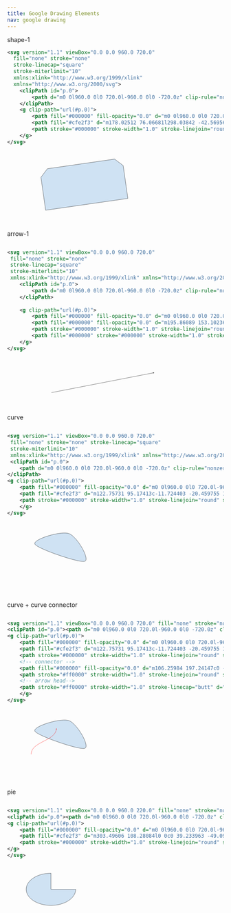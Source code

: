 ```yaml
---
title: Google Drawing Elements
nav: google drawing
---
```


shape-1

```svg
<svg version="1.1" viewBox="0.0 0.0 960.0 720.0" 
  fill="none" stroke="none" 
  stroke-linecap="square" 
  stroke-miterlimit="10" 
  xmlns:xlink="http://www.w3.org/1999/xlink" 
  xmlns="http://www.w3.org/2000/svg">
    <clipPath id="p.0">
        <path d="m0 0l960.0 0l0 720.0l-960.0 0l0 -720.0z" clip-rule="nonzero"/>
    </clipPath>
    <g clip-path="url(#p.0)">
        <path fill="#000000" fill-opacity="0.0" d="m0 0l960.0 0l0 720.0l-960.0 0z" fill-rule="evenodd"/>
        <path fill="#cfe2f3" d="m178.02512 76.06681l298.03842 -42.56956l37.976196 28.486511l20.736877 145.28645l0 0l-364.50394 52.063004l0 0l-20.736893 -145.28647z" fill-rule="evenodd"/>
        <path stroke="#000000" stroke-width="1.0" stroke-linejoin="round" stroke-linecap="butt" d="m178.02512 76.06681l298.03842 -42.56956l37.976196 28.486511l20.736877 145.28645l0 0l-364.50394 52.063004l0 0l-20.736893 -145.28647z" fill-rule="evenodd"/>
    </g>
</svg>
```

<svg version="1.1" viewBox="0.0 0.0 960.0 320.0" fill="none" stroke="none" stroke-linecap="square" stroke-miterlimit="10" xmlns:xlink="http://www.w3.org/1999/xlink" xmlns="http://www.w3.org/2000/svg">
    <clipPath id="p.0"><path d="m0 0l960.0 0l0 720.0l-960.0 0l0 -720.0z" clip-rule="nonzero"/>
    </clipPath>
    <g clip-path="url(#p.0)">
        <path fill="#000000" fill-opacity="0.0" d="m0 0l960.0 0l0 720.0l-960.0 0z" fill-rule="evenodd"/>
        <path fill="#cfe2f3" d="m178.02512 76.06681l298.03842 -42.56956l37.976196 28.486511l20.736877 145.28645l0 0l-364.50394 52.063004l0 0l-20.736893 -145.28647z" fill-rule="evenodd"/>
        <path stroke="#000000" stroke-width="1.0" stroke-linejoin="round" stroke-linecap="butt" d="m178.02512 76.06681l298.03842 -42.56956l37.976196 28.486511l20.736877 145.28645l0 0l-364.50394 52.063004l0 0l-20.736893 -145.28647z" fill-rule="evenodd"/>
    </g>
</svg>

arrow-1
```svg

<svg version="1.1" viewBox="0.0 0.0 960.0 720.0"
 fill="none" stroke="none"
 stroke-linecap="square"
 stroke-miterlimit="10"
 xmlns:xlink="http://www.w3.org/1999/xlink" xmlns="http://www.w3.org/2000/svg">
    <clipPath id="p.0">
        <path d="m0 0l960.0 0l0 720.0l-960.0 0l0 -720.0z" clip-rule="nonzero"/>
    </clipPath>
    
    <g clip-path="url(#p.0)">
        <path fill="#000000" fill-opacity="0.0" d="m0 0l960.0 0l0 720.0l-960.0 0z" fill-rule="evenodd"/>
        <path fill="#000000" fill-opacity="0.0" d="m195.86089 153.10236l456.5669 -88.283455" fill-rule="evenodd"/>
        <path stroke="#000000" stroke-width="1.0" stroke-linejoin="round" stroke-linecap="butt" d="m195.86089 153.10236l450.67603 -87.14438" fill-rule="evenodd"/>
        <path fill="#000000" stroke="#000000" stroke-width="1.0" stroke-linecap="butt" d="m646.8505 67.57967l4.141968 -2.4832382l-4.769104 -0.7601471z" fill-rule="evenodd"/>
    </g>    
</svg>
```

<svg version="1.1" viewBox="0.0 0.0 960.0 220.0" fill="none" stroke="none" stroke-linecap="square" stroke-miterlimit="10" xmlns:xlink="http://www.w3.org/1999/xlink" xmlns="http://www.w3.org/2000/svg">
    <clipPath id="p.0">
        <path d="m0 0l960.0 0l0 720.0l-960.0 0l0 -720.0z" clip-rule="nonzero"/>
    </clipPath>    
    <g clip-path="url(#p.0)">
        <path fill="#000000" fill-opacity="0.0" d="m0 0l960.0 0l0 720.0l-960.0 0z" fill-rule="evenodd"/>
        <path fill="#000000" fill-opacity="0.0" d="m195.86089 153.10236l456.5669 -88.283455" fill-rule="evenodd"/>
        <path stroke="#000000" stroke-width="1.0" stroke-linejoin="round" stroke-linecap="butt" d="m195.86089 153.10236l450.67603 -87.14438" fill-rule="evenodd"/>
        <path fill="#000000" stroke="#000000" stroke-width="1.0" stroke-linecap="butt" d="m646.8505 67.57967l4.141968 -2.4832382l-4.769104 -0.7601471z" fill-rule="evenodd"/>
    </g>    
</svg>

curve

```svg

<svg version="1.1" viewBox="0.0 0.0 960.0 720.0"
 fill="none" stroke="none" stroke-linecap="square" 
 stroke-miterlimit="10" 
 xmlns:xlink="http://www.w3.org/1999/xlink" xmlns="http://www.w3.org/2000/svg">
 <clipPath id="p.0">
    <path d="m0 0l960.0 0l0 720.0l-960.0 0l0 -720.0z" clip-rule="nonzero"/>
</clipPath>
<g clip-path="url(#p.0)">
    <path fill="#000000" fill-opacity="0.0" d="m0 0l960.0 0l0 720.0l-960.0 0z" fill-rule="evenodd"/>
    <path fill="#cfe2f3" d="m122.75731 95.17413c-11.724403 -20.459755 113.56212 -59.541122 150.34383 -46.89764c36.78174 12.643482 95.40378 114.94226 70.346466 122.75853c-25.057312 7.816284 -208.96588 -55.40113 -220.69029 -75.860886z" fill-rule="evenodd"/>
    <path stroke="#000000" stroke-width="1.0" stroke-linejoin="round" stroke-linecap="butt" d="m122.75731 95.17413c-11.724403 -20.459755 113.56212 -59.541122 150.34383 -46.89764c36.78174 12.643482 95.40378 114.94226 70.346466 122.75853c-25.057312 7.816284 -208.96588 -55.40113 -220.69029 -75.860886z" fill-rule="evenodd"/>
    </g>
</svg>
```

<svg version="1.1" viewBox="0.0 0.0 960.0 320.0"
 fill="none" stroke="none" stroke-linecap="square" 
 stroke-miterlimit="10" 
 xmlns:xlink="http://www.w3.org/1999/xlink" xmlns="http://www.w3.org/2000/svg">
 <clipPath id="p.0">
    <path d="m0 0l960.0 0l0 720.0l-960.0 0l0 -720.0z" clip-rule="nonzero"/>
</clipPath>
<g clip-path="url(#p.0)">
    <path fill="#000000" fill-opacity="0.0" d="m0 0l960.0 0l0 720.0l-960.0 0z" fill-rule="evenodd"/>
    <path fill="#cfe2f3" d="m122.75731 95.17413c-11.724403 -20.459755 113.56212 -59.541122 150.34383 -46.89764c36.78174 12.643482 95.40378 114.94226 70.346466 122.75853c-25.057312 7.816284 -208.96588 -55.40113 -220.69029 -75.860886z" fill-rule="evenodd"/>
    <path stroke="#000000" stroke-width="1.0" stroke-linejoin="round" stroke-linecap="butt" d="m122.75731 95.17413c-11.724403 -20.459755 113.56212 -59.541122 150.34383 -46.89764c36.78174 12.643482 95.40378 114.94226 70.346466 122.75853c-25.057312 7.816284 -208.96588 -55.40113 -220.69029 -75.860886z" fill-rule="evenodd"/>
    </g>
</svg>

curve + curve connector

```svg

<svg version="1.1" viewBox="0.0 0.0 960.0 720.0" fill="none" stroke="none" stroke-linecap="square" stroke-miterlimit="10" xmlns:xlink="http://www.w3.org/1999/xlink" xmlns="http://www.w3.org/2000/svg">
<clipPath id="p.0"><path d="m0 0l960.0 0l0 720.0l-960.0 0l0 -720.0z" clip-rule="nonzero"/></clipPath>
<g clip-path="url(#p.0)">
    <path fill="#000000" fill-opacity="0.0" d="m0 0l960.0 0l0 720.0l-960.0 0z" fill-rule="evenodd"/>
    <path fill="#cfe2f3" d="m122.75731 95.17413c-11.724403 -20.459755 113.56212 -59.541122 150.34383 -46.89764c36.78174 12.643482 95.40378 114.94226 70.346466 122.75853c-25.057312 7.816284 -208.96588 -55.40113 -220.69029 -75.860886z" fill-rule="evenodd"/>
    <path stroke="#000000" stroke-width="1.0" stroke-linejoin="round" stroke-linecap="butt" d="m122.75731 95.17413c-11.724403 -20.459755 113.56212 -59.541122 150.34383 -46.89764c36.78174 12.643482 95.40378 114.94226 70.346466 122.75853c-25.057312 7.816284 -208.96588 -55.40113 -220.69029 -75.860886z" fill-rule="evenodd"/>
    <!-- connector -->
    <path fill="#000000" fill-opacity="0.0" d="m106.25984 197.24147c0 -28.968506 27.929138 -43.45276 55.85826 -57.93701c27.929138 -14.484245 55.858276 -28.968498 55.858276 -57.937004" fill-rule="evenodd"/>
    <path stroke="#ff0000" stroke-width="1.0" stroke-linejoin="round" stroke-linecap="butt" d="m106.25984 197.24147c0 -28.968506 27.929138 -43.45276 55.85826 -57.93701c13.964569 -7.2421265 27.929138 -14.484245 38.402573 -23.536903c5.2367096 -4.526329 9.600632 -9.505295 12.65538 -15.1632c1.5273743 -2.8289566 2.7274475 -5.8276596 3.5456848 -9.024376c0.20455933 -0.7991791 0.3852539 -1.610733 0.5412445 -2.435112c0.07797241 -0.41218567 0.14978027 -0.8275757 0.21531677 -1.2462234l0.08097839 -0.5457077" fill-rule="evenodd"/>
    <!-- arrow head-->
    <path stroke="#ff0000" stroke-width="1.0" stroke-linecap="butt" d="m219.20702 87.46776l-1.3322601 -4.6419373l-1.963211 4.4122925z" fill-rule="evenodd"/>
    </g>
</svg>
```

<svg version="1.1" viewBox="0.0 0.0 960.0 320.0" fill="none" stroke="none" stroke-linecap="square" stroke-miterlimit="10" xmlns:xlink="http://www.w3.org/1999/xlink" xmlns="http://www.w3.org/2000/svg">
<clipPath id="p.0"><path d="m0 0l960.0 0l0 720.0l-960.0 0l0 -720.0z" clip-rule="nonzero"/></clipPath>
<g clip-path="url(#p.0)">
    <path fill="#000000" fill-opacity="0.0" d="m0 0l960.0 0l0 720.0l-960.0 0z" fill-rule="evenodd"/>
    <path fill="#cfe2f3" d="m122.75731 95.17413c-11.724403 -20.459755 113.56212 -59.541122 150.34383 -46.89764c36.78174 12.643482 95.40378 114.94226 70.346466 122.75853c-25.057312 7.816284 -208.96588 -55.40113 -220.69029 -75.860886z" fill-rule="evenodd"/>
    <path stroke="#000000" stroke-width="1.0" stroke-linejoin="round" stroke-linecap="butt" d="m122.75731 95.17413c-11.724403 -20.459755 113.56212 -59.541122 150.34383 -46.89764c36.78174 12.643482 95.40378 114.94226 70.346466 122.75853c-25.057312 7.816284 -208.96588 -55.40113 -220.69029 -75.860886z" fill-rule="evenodd"/>
    <path fill="#000000" fill-opacity="0.0" d="m106.25984 197.24147c0 -28.968506 27.929138 -43.45276 55.85826 -57.93701c27.929138 -14.484245 55.858276 -28.968498 55.858276 -57.937004" fill-rule="evenodd"/>
    <path stroke="#ff0000" stroke-width="1.0" stroke-linejoin="round" stroke-linecap="butt" d="m106.25984 197.24147c0 -28.968506 27.929138 -43.45276 55.85826 -57.93701c13.964569 -7.2421265 27.929138 -14.484245 38.402573 -23.536903c5.2367096 -4.526329 9.600632 -9.505295 12.65538 -15.1632c1.5273743 -2.8289566 2.7274475 -5.8276596 3.5456848 -9.024376c0.20455933 -0.7991791 0.3852539 -1.610733 0.5412445 -2.435112c0.07797241 -0.41218567 0.14978027 -0.8275757 0.21531677 -1.2462234l0.08097839 -0.5457077" fill-rule="evenodd"/>
    <path stroke="#ff0000" stroke-width="1.0" stroke-linecap="butt" d="m219.20702 87.46776l-1.3322601 -4.6419373l-1.963211 4.4122925z" fill-rule="evenodd"/>
    </g>
</svg>

pie

```svg

<svg version="1.1" viewBox="0.0 0.0 960.0 220.0" fill="none" stroke="none" stroke-linecap="square" stroke-miterlimit="10" xmlns:xlink="http://www.w3.org/1999/xlink" xmlns="http://www.w3.org/2000/svg">
<clipPath id="p.0"><path d="m0 0l960.0 0l0 720.0l-960.0 0l0 -720.0z" clip-rule="nonzero"/></clipPath>
<g clip-path="url(#p.0)">
    <path fill="#000000" fill-opacity="0.0" d="m0 0l960.0 0l0 720.0l-960.0 0z" fill-rule="evenodd"/>
    <path fill="#cfe2f3" d="m303.49606 108.28084l0 0c0 39.233963 -49.093567 71.03937 -109.65355 71.03937c-60.559967 0 -109.653534 -31.805405 -109.653534 -71.03937c0 -39.233955 49.093567 -71.03937 109.653534 -71.03937l0 71.03937z" fill-rule="evenodd"/>
    <path stroke="#000000" stroke-width="1.0" stroke-linejoin="round" stroke-linecap="butt" d="m303.49606 108.28084l0 0c0 39.233963 -49.093567 71.03937 -109.65355 71.03937c-60.559967 0 -109.653534 -31.805405 -109.653534 -71.03937c0 -39.233955 49.093567 -71.03937 109.653534 -71.03937l0 71.03937z" fill-rule="evenodd"/>
</g>
</svg>

```
<svg version="1.1" viewBox="0.0 0.0 960.0 720.0" fill="none" stroke="none" stroke-linecap="square" stroke-miterlimit="10" xmlns:xlink="http://www.w3.org/1999/xlink" xmlns="http://www.w3.org/2000/svg">
<clipPath id="p.0"><path d="m0 0l960.0 0l0 720.0l-960.0 0l0 -720.0z" clip-rule="nonzero"/></clipPath>
<g clip-path="url(#p.0)">
    <path fill="#000000" fill-opacity="0.0" d="m0 0l960.0 0l0 720.0l-960.0 0z" fill-rule="evenodd"/>
    <path fill="#cfe2f3" d="m303.49606 108.28084l0 0c0 39.233963 -49.093567 71.03937 -109.65355 71.03937c-60.559967 0 -109.653534 -31.805405 -109.653534 -71.03937c0 -39.233955 49.093567 -71.03937 109.653534 -71.03937l0 71.03937z" fill-rule="evenodd"/>
    <path stroke="#000000" stroke-width="1.0" stroke-linejoin="round" stroke-linecap="butt" d="m303.49606 108.28084l0 0c0 39.233963 -49.093567 71.03937 -109.65355 71.03937c-60.559967 0 -109.653534 -31.805405 -109.653534 -71.03937c0 -39.233955 49.093567 -71.03937 109.653534 -71.03937l0 71.03937z" fill-rule="evenodd"/>
</g>
</svg>

